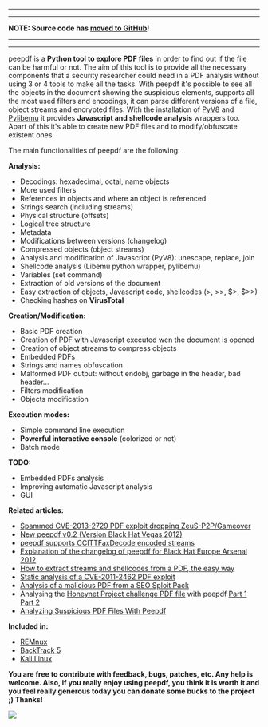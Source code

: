 
---


---

**NOTE: Source code has [moved to GitHub](https://github.com/jesparza/peepdf)!**

---


---



peepdf is a **Python tool to explore PDF files** in order to find out if the file can be harmful or not. The aim of this tool is to provide all the necessary components that
a security researcher could need in a PDF analysis without using 3 or 4 tools to make
all the tasks. With peepdf it's possible to see all the objects in the document showing
the suspicious elements, supports all the most used filters and encodings, it can parse different versions of a file, object streams and encrypted files. With the installation
of [PyV8](https://code.google.com/p/pyv8) and [Pylibemu](https://github.com/buffer/pylibemu) it provides **Javascript and shellcode analysis** wrappers too. Apart of this it's able to create new PDF files and to modify/obfuscate existent ones.

The main functionalities of peepdf are the following:

**Analysis:**

  * Decodings: hexadecimal, octal, name objects
  * More used filters
  * References in objects and where an object is referenced
  * Strings search (including streams)
  * Physical structure (offsets)
  * Logical tree structure
  * Metadata
  * Modifications between versions (changelog)
  * Compressed objects (object streams)
  * Analysis and modification of Javascript (PyV8): unescape, replace, join
  * Shellcode analysis (Libemu python wrapper, pylibemu)
  * Variables (set command)
  * Extraction of old versions of the document
  * Easy extraction of objects, Javascript code, shellcodes (>, >>, $>, $>>)
  * Checking hashes on **VirusTotal**


**Creation/Modification:**

  * Basic PDF creation
  * Creation of PDF with Javascript executed wen the document is opened
  * Creation of object streams to compress objects
  * Embedded PDFs
  * Strings and names obfuscation
  * Malformed PDF output: without endobj, garbage in the header, bad header...
  * Filters modification
  * Objects modification


**Execution modes:**

  * Simple command line execution
  * **Powerful interactive console** (colorized or not)
  * Batch mode


**TODO:**

  * Embedded PDFs analysis
  * Improving automatic Javascript analysis
  * GUI


**Related articles:**

  * [Spammed CVE-2013-2729 PDF exploit dropping ZeuS-P2P/Gameover](http://eternal-todo.com/blog/cve-2013-2729-exploit-zeusp2p-gameover)
  * [New peepdf v0.2 (Version Black Hat Vegas 2012)](http://eternal-todo.com/blog/peepdf-v0.2-black-hat-usa-arsenal-vegas)
  * [peepdf supports CCITTFaxDecode encoded streams](http://eternal-todo.com/blog/peepdf-ccittfaxdecode-support)
  * [Explanation of the changelog of peepdf for Black Hat Europe Arsenal 2012](http://eternal-todo.com/blog/peepdf-black-hat-arsenal-2012)
  * [How to extract streams and shellcodes from a PDF, the easy way](http://eternal-todo.com/blog/extract-streams-shellcode-peepdf)
  * [Static analysis of a CVE-2011-2462 PDF exploit](http://eternal-todo.com/blog/cve-2011-2462-exploit-analysis-peepdf)
  * [Analysis of a malicious PDF from a SEO Sploit Pack](http://eternal-todo.com/blog/seo-sploit-pack-pdf-analysis)
  * Analysing the [Honeynet Project challenge PDF file](http://www.honeynet.org/challenges/2010_6_malicious_pdf) with peepdf [Part 1](http://eternal-todo.com/blog/analysing-honeynet-pdf-challenge-peepdf-i) [Part 2](http://eternal-todo.com/blog/analysing-honeynet-pdf-challenge-peepdf-ii)
  * [Analyzing Suspicious PDF Files With Peepdf](http://blog.zeltser.com/post/6780160077/peepdf-malicious-pdf-analysis)


**Included in:**

  * [REMnux](http://zeltser.com/remnux/)
  * [BackTrack 5](https://www.backtrack-linux.com/forensics-auditor/)
  * [Kali Linux](http://www.kali.org/)

**You are free to contribute with feedback, bugs, patches, etc. Any help is welcome. Also, if you really enjoy using peepdf, you think it is worth it and you feel really generous today you can donate some bucks to the project ;) Thanks!**

[![](https://www.paypal.com/en_US/i/btn/btn_donateCC_LG.gif)](https://www.paypal.com/cgi-bin/webscr?cmd=_s-xclick&hosted_button_id=X5RRGLX5DTNKS)
